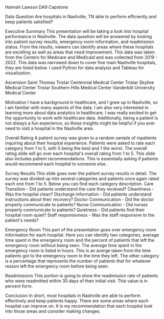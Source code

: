 
Hannah Lawson DA9 Capstone

Data Question
Are hospitals in Nashville, TN able to perform efficiently and keep patients satisfied?

Executive Summary
This presentation will be taking a look into hospital performance in Nashville. The data question will be answered by looking into patient survey results, emergency room information, and readmission status. From the results, viewers can identify areas where these hospitals are excelling as well as areas that need improvement. 
This data was taken from the Centers for Medicare and Medicaid and was collected from 2019 - 2022. This data was narrowed down to cover five main Nashville hospitals, they are listed below. I used Python for data analysis and Tableau for visualization. 

Ascension Saint Thomas
Tristar Centennial Medical Center
Tristar Skyline Medical Center
Tristar Southern Hills Medical Center
Vanderbilt University Medical Center

Motivation
I have a background in healthcare, and I grew up in Nashville, so I am familiar with many aspects of the data. I am also very interested in learning more about data analytics in healthcare. I was really excited to get the opportunity to work with healthcare data. Additionally, being a patient is not always a fun experience, so these insights might be helpful if you ever need to visit a hospital in the Nashville area. 

Overall Rating
A patient survey was given to a random sample of inpatients inquiring about their hospital experience. Patients were asked to rate each category from 1 to 5, with 5 being the best and 1 the worst. The overall rating slide will go over each hospital's overall rating from 1 to 5. This slide also includes patient recommendations. This is essentially asking if patients would recommend each hospital to someone else.

Survey Results
This slide goes over the patient survey results in detail. The survey was divided up into several categories and patients once again rated each one from 1 to 5. Below you can find each category description. 
Care Transition - Did patients understand the care they recieved?
Cleanliness - Was the hospital clean?
Discharge information - Did patients understand instructions about their recovery?
Doctor Communication - Did the doctor properly communicate to patients?
Nurse Communication - Did nurses properly communicate to patients?
Quietness - Did patients find their hospital room quiet?
Staff responsivness - Was the staff responsive to the patient's needs?

Emergency Room
This part of the presentation goes over emergency room information for each hospital. Here you can identify two categories, average time spent in the emergency room and the percent of patients that left the emergency room without being seen. The average time spent in the emergency room is listed in hours. This is an averge taken from the time patients got to the emergency room to the time they left. The other category is a percentage that represents the number of patients that for whatever reason left the emergency room before being seen. 

Readmissions
This portion is going to show the readmission rate of patients who were readmitted within 30 days of their initial visit. This value is in percent form.

Conclusion
In short, most hospitals in Nashville are able to perform effectively and keep patients happy. There are some areas where each hospital can improve on. It is my recommendation that each hospital look into those areas and consider making changes. 
 
 


